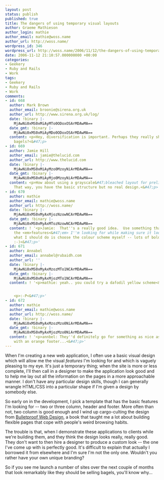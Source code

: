 ```yaml
---
layout: post
status: publish
published: true
title: The dangers of using temporary visual layouts
author: Graeme Mathieson
author_login: mathie
author_email: mathie@woss.name
author_url: http://woss.name/
wordpress_id: 346
wordpress_url: http://woss.name/2006/11/12/the-dangers-of-using-temporary-visual-layouts/
date: 2006-11-12 21:10:57.000000000 +00:00
categories:
- Geekery
- Ruby and Rails
- Work
tags:
- Geekery
- Ruby and Rails
- Work
comments:
- id: 668
  author: Mark Brown
  author_email: broonie@sirena.org.uk
  author_url: http://www.sirena.org.uk/log/
  date: !binary |-
    MjAwNi0xMS0xMiAyMTo0ODoxOSArMDAwMA==
  date_gmt: !binary |-
    MjAwNi0xMS0xMiAyMDo0ODoxOSArMDAwMA==
  content: <p>Hey, diversification is important. Perhaps they really should be selling
    bagels?<&#47;p>
- id: 669
  author: Jamie Hill
  author_email: jamie@thelucid.com
  author_url: http://www.thelucid.com
  date: !binary |-
    MjAwNi0xMS0xMiAyMzo0MzoyNiArMDAwMA==
  date_gmt: !binary |-
    MjAwNi0xMS0xMiAyMjo0MzoyNiArMDAwMA==
  content: <p>How about using a grayscale&#47;bleached layout for preliminary development.
    That way, you have the basic structure but no real design.<&#47;p>
- id: 670
  author: mathie
  author_email: mathie@woss.name
  author_url: http://woss.name/
  date: !binary |-
    MjAwNi0xMS0xMyAxMjozNzowNCArMDAwMA==
  date_gmt: !binary |-
    MjAwNi0xMS0xMyAxMTozNzowNCArMDAwMA==
  content: ! '<p>Jamie:  That''s a really good idea.  Use something that gives me
    the <em>features<&#47;em> I''m looking for while making sure it looks butt-ugly.  Ah,
    what I should do is choose the colour scheme myself -- lots of bold primary colours.
    :-)<&#47;p>'
- id: 671
  author: Annabel
  author_email: annabel@rubaidh.com
  author_url: ''
  date: !binary |-
    MjAwNi0xMS0xMyAxMzozMTo1NCArMDAwMA==
  date_gmt: !binary |-
    MjAwNi0xMS0xMyAxMjozMTo1NCArMDAwMA==
  content: ! '<p>mathie: yeah.. you could try a dafodil yellow scheme<&#47;p>


    <p>:-P<&#47;p>'
- id: 672
  author: mathie
  author_email: mathie@woss.name
  author_url: http://woss.name/
  date: !binary |-
    MjAwNi0xMS0xMyAxMzozMzo0NiArMDAwMA==
  date_gmt: !binary |-
    MjAwNi0xMS0xMyAxMjozMzo0NiArMDAwMA==
  content: ! '<p>annbel: They''d definitely go for something as nice as that, particularly
    with an orange footer...<&#47;p>'
---
```

When I'm creating a new web application, I often use a basic visual design which will allow me the visual *features* I'm looking for and which is vaguely pleasing to my eye.  It's just a temporary thing; when the site is more or less complete, I'll then call in a designer to make the application look good and to help me lay out all the information on the pages in a more approachable manner.  I don't have any particular design skills, though I can generally wrangle HTML&#47;CSS into a particular shape if I'm given a design by somebody else.

So early on in the development, I pick a template that has the basic features I'm looking for -- two or three column, header and footer.  More often than not, two column is good enough and I wind up cargo-culting the design from [Bulletproof Web Design](http:&#47;&#47;www.simplebits.com&#47;publications&#47;bulletproof&#47;), a book that taught me a lot about building flexible pages that cope with people's weird browsing habits.

The trouble is that, when I demonstrate these applications to clients while we're building them, and they think the design looks really, really good.  They don't want to then hire a designer to produce a custom look -- the one I've come up with is perfectly good.  It's difficult to explain that actually I borrowed it from elsewhere and I'm sure I'm not the only one.  Wouldn't you rather have your own unique branding?

So if you see me launch a number of sites over the next couple of months that look remarkably like they should be selling bagels, you'll know why...
